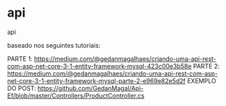 # api
api


baseado nos seguintes tutoriais:

PARTE 1: https://medium.com/@gedanmagalhaes/criando-uma-api-rest-com-asp-net-core-3-1-entity-framework-mysql-423c00e3b58e
PARTE 2: https://medium.com/@gedanmagalhaes/criando-uma-api-rest-com-asp-net-core-3-1-entity-framework-mysql-parte-2-e969e82e5d2f
EXEMPLO DO POST: https://github.com/GedanMagal/Api-Ef/blob/master/Controllers/ProductController.cs

